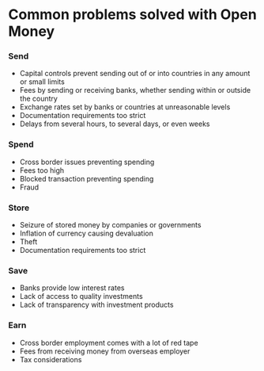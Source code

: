# Common problems solved with Open Money

### Send

* Capital controls prevent sending out of or into countries in any amount or small limits
* Fees by sending or receiving banks, whether sending within or outside the country
* Exchange rates set by banks or countries at unreasonable levels
* Documentation requirements too strict
* Delays from several hours, to several days, or even weeks

### Spend

* Cross border issues preventing spending
* Fees too high
* Blocked transaction preventing spending
* Fraud

### Store

* Seizure of stored money by companies or governments
* Inflation of currency causing devaluation
* Theft
* Documentation requirements too strict

### Save

* Banks provide low interest rates
* Lack of access to quality investments
* Lack of transparency with investment products

### Earn

* Cross border employment comes with a lot of red tape
* Fees from receiving money from overseas employer
* Tax considerations

